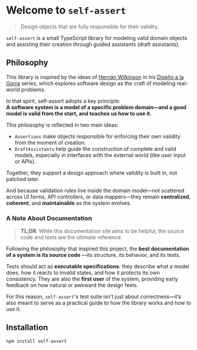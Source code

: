 # Welcome to `self-assert`

> Design objects that are fully responsible for their validity.

`self-assert` is a small TypeScript library for modeling valid domain objects
and assisting their creation through guided assistants (draft assistants).

<!-- ## Quick Links
- [Getting Started](./modules.md)
- [Assertions API](./modules.md#assertion)
- [Draft Assistants](./modules.md#draft-assistant)
- [Requirements](./modules.md#conditions) -->

## Philosophy

This library is inspired by the ideas of [Hernán Wilkinson](https://github.com/hernanwilkinson)
in his [Diseño a la Gorra](https://github.com/hernanwilkinson/disenioALaGorra) series,
which explores software design as the craft of modeling real-world problems.

In that spirit, self-assert adopts a key principle:  
**A software system is a model of a specific problem domain—and
a good model is valid from the start, and teaches us how to use it.**

This philosophy is reflected in two main ideas:

- `Assertions` make objects responsible for enforcing their
  own validity from the moment of creation.
- `DraftAssistants` help guide the construction of complete and
  valid models, especially in interfaces with the external world
  (like user input or APIs).

Together, they support a design approach where validity is built in,
not patched later.

And because validation rules live inside the domain model—not scattered
across UI forms, API controllers, or data mappers—they remain
**centralized**, **coherent**, and **maintainable** as the system evolves.

### A Note About Documentation

> **TL;DR**: While this documentation site aims to be helpful,
> the source code and tests are the ultimate reference.

Following the philosophy that inspired this project, the
**best documentation of a system is its source code**
—its structure, its behavior, and its tests.

Tests should act as **executable specifications**: they describe what a
model does, how it reacts to invalid states, and how it protects its own
consistency. They are also the **first user** of the system, providing
early feedback on how natural or awkward the design feels.

For this reason, `self-assert`'s test suite
isn’t just about correctness—it’s also meant to serve as a practical
guide to how the library works and how to use it.

## Installation

```bash
npm install self-assert
```

<!-- ## Where to Go Next
- Explore the [Assertions API](TODO)
- Learn how to use [`DraftAssistant`](TODO) -->
